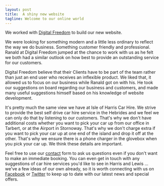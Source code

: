 ```yaml
---
layout: post
title:  A shiny new website
tagline: Welcome to our online world
---
```

We worked with [Digital Freedom](http://digitalfreedom.me/) to build our new website.

We were looking for something modern and a little less ordinary to reflect the way we do business. Something customer friendly and professional. Ranald at Digital Freedom jumped at the chance to work with us as he felt we both had a similar outlook on how best to provide an outstanding service for our customers.

Digital Freedom believe that their Clients have to be part of the team rather than just an end user who receives an inflexible product. We liked that, it allowed us to focus on our business while Ranald got on with his. He took our suggestions on board regarding our business and customers, and made many useful suggestions himself based on his knowledge of website development.

It's pretty much the same view we have at Isle of Harris Car Hire. We strive to provide the best self drive car hire service in the Hebrides and we feel we can only do that by listening to our customers. That's why we don't have additional costs whether you want to pick your car up from our office in Tarbert, or at the Airport in Stornoway. That's why we don't charge extra if you want to pick your car up at one end of the island and drop it off at the other. That's why we ensure there is a phone charger in the glovebox when you pick your car up. We think these details are important.

Feel free to use our [contact](/contact) form to ask us questions even if you don't want to make an immediate booking. You can even get in touch with any suggestions of car hire services you'd like to see in Harris and Lewis ... we've a few ideas of our own already, so it is worth connecting with us on [Facebook](https://www.facebook.com/pages/Isle-of-Harris-car-hire/349699508563610) or [Twitter](https://twitter.com/harriscarhire) to keep up to date with our latest news and special offers.